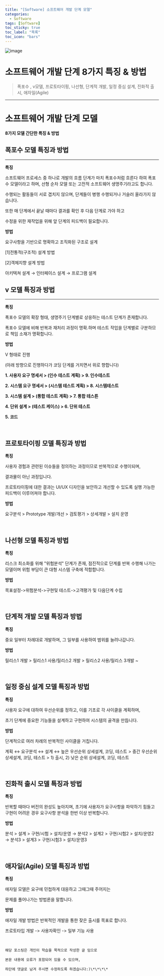 ```yaml
---
title: "[Software] 소프트웨어 개발 단계 모델"
categories:
  - Software
tags: [Software]
toc_sticky: true
toc_label: "목록"
toc_icon: "bars"
---
```


<!-- ![image](https://github.com/solfany/baekjoon-Java/assets/123814718/224f94cf-57e1-4056-8eb9-e917bcd7fbc8) -->

![image](https://github.com/solfany/baekjoon-Java/assets/123814718/33b2261d-08bd-4259-9890-6adcd1b6ff6e)

# **소프트웨어 개발 단계 8가지 특징 & 방법**

> 폭포수 , v모델, 프로토타이핑, 나선형, 단계적 개발, 일정 중심 설계, 진화적 출시, 애자일(Agile)

---

# **소프트웨어 개발 단계 모델**

**8가지 모델 간단한 특징 & 방법**

## **폭포수 모델 특징과 방법**

---

**특징**

소프트웨어 프로세스 중 하나로 개발의 흐름 단계가 마치 폭포수처럼 흐른다 하여 폭포수 모델이라고 하며, 선형 순차 모델 또는 고전적 소프트웨어 생명주기라고도 합니다.

수행되는 활동들이 서로 겹치지 않으며, 단계들이 병행 수행되거나 거슬러 올라가지 않습니다.

또한 매 단계에서 끝날 때마다 결과를 확인 후 다음 단계로 가야 하고

수정을 위한 재작업을 위해 앞 단계의 피드백이 필요합니다.

**방법**

요구사항을 기반으로 명확하고 조직화된 구조로 설계

[1]전통적(구조적) 설계 방법

[2]객체지향 설계 방법

아키텍쳐 설계 → 인터페이스 설계 → 프로그램 설계

## **v 모델 특징과 방법**

---

**특징**

폭포수 모델의 확장 형태, 생명주기 단계별로 상응하는 테스트 단계가 존재합니다.

폭포수 모델에 비해 반복과 재처리 과정이 명확.하며 테스트 작업을 단계별로 구분하므로 책임 소재가 명확합니다.

**방법**

V 형태로 진행

(아래 방향으로 진행하다가 코딩 단계를 거치면서 위로 향합니다)

**1. 사용자 요구 명세서 > (인수 테스트 계획) > 9. 인수테스트**

**2. 시스템 요구 명세서 > (시스템 테스트 계획) > 8. 시스템테스트**

**3. 시스템 설계 > (통합 테스트 계획) > 7. 통합 테스튼**

**4. 단위 설계 > (테스트 케이스) > 6. 단위 테스트**

**5. 코드**

<br>

## **프로토타이핑 모델 특징과 방법**

**특징**

사용자 경험과 관련된 이슈들을 정의하는 과정이므로 반복적으로 수행이되며,

결과물이 아닌 과정입니다.

프로토타이핑에 대한 결과는 UI/UX 디자인을 보안하고 개선할 수 있도록 실행 가능한 피드백이 이루어져야 합니다.

**방법**

요구분석 > Prototype 개발/개선 > 검토평가 > 상세개발 > 설치 운영

<br>

## **나선형 모델 특징과 방법**

**특징**

리스크 최소화를 위해 "위험분석" 단계가 존재, 점진적으로 단계를 반복 수행해 나가는 모델이며 위험 부담이 큰 대형 시스템 구축에 적합합니다.

**방법**

목표설정->위험분석->구현및 테스트->고객평가 및 다음단계 수립

<br>

## **단계적 개발 모델 특징과 방법**

**특징**

중요 일부터 차례대로 개발하며, 그 일부를 사용하여 범위를 늘려나갑니다.

**방법**

릴리스1 개발 > 릴리스1 사용/릴리스2 개발 > 릴리스2 사용/릴리스 3개발 ~

<br>

## **일정 중심 설계 모델 특징과 방법**

**특징**

사용자 요구에 대하여 우선순위를 정하고, 이를 기초로 각 사이클을 계획하며,

초기 단계에 중요한 기능들을 설계하고 구현하여 시스템의 골격을 만듭니다.

**방법**

단계적으로 여러 차례의 반복적인 사이클을 거칩니다.

계획 ↔ 요구분석 ↔ 설계 ↔ 높은 우선순위 상세설계, 코딩, 테스트 > 중간 우선순위 상세설계, 코딩, 테스트 > 1) 출시, 2) 낮은 순위 상세설계, 코딩, 테스트

<br>

## **진화적 출시 모델 특징과 방법**

**특징**

반복할 때마다 버전의 완성도 높아지며, 초기에 사용자가 요구사항을 파악하기 힘들고 구현이 어려운 경우 요구사항 분석을 한번 이상 반복합니다.

**방법**

분석 > 설계 > 구현/시험 > 설치/운영 → 분석2 > 설계2 > 구현/시험2 > 설치/운영2 → 분석3 > 설계3 > 구현/시험3 > 설치/운영3

<br>

## **애자일(Agile) 모델 특징과 방법**

**특징**

애자일 모델은 요구에 민첩하게 대응하고 그때그때 주어지는

문제를 풀어나가는 방법론을 말합니다.

**방법**

애자일 개발 방법은 반복적인 개발을 통한 잦은 출시를 목표로 합니다.

프로토타입 개발 -> 사용자확인 -> 일부 기능 사용

<br>

```
해당 포스팅은 개인이 학습을 목적으로 작성한 글 임으로

본문 내용에 오류가 포함되어 있을 수 있으며,

하단에 댓글로 남겨 주시면 수정하도록 하겠습니다:)\*\*\*\*
```
